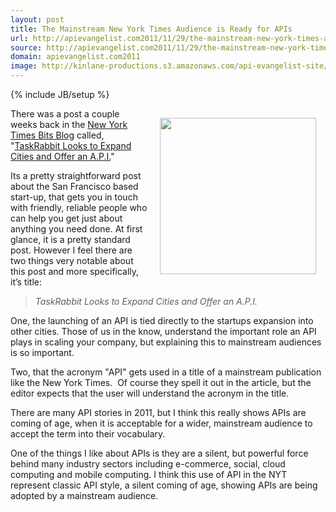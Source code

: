 ```yaml
---
layout: post
title: The Mainstream New York Times Audience is Ready for APIs
url: http://apievangelist.com2011/11/29/the-mainstream-new-york-times-audience-is-ready-for-apis/
source: http://apievangelist.com2011/11/29/the-mainstream-new-york-times-audience-is-ready-for-apis/
domain: apievangelist.com2011
image: http://kinlane-productions.s3.amazonaws.com/api-evangelist-site/blog/NYT-TaskRabbit.png
---
```

{% include JB/setup %}
<p><a href="http://bits.blogs.nytimes.com/2011/11/10/taskrabbit-looks-to-expand-cities-and-offer-an-a-p-i/"><img style="padding: 15px;" src="http://kinlane-productions.s3.amazonaws.com/api-evangelist/NYT-TaskRabbit.png" alt="" width="250" align="right" /></a></p>
<p>There was a post a couple weeks back in the <a title="New York Times Bits Blog" href="http://bits.blogs.nytimes.com/">New York Times Bits Blog</a> called, "<a title="TaskRabbit Looks to Expand Cities and Offers an API" href="http://bits.blogs.nytimes.com/2011/11/10/taskrabbit-looks-to-expand-cities-and-offer-an-a-p-i/">TaskRabbit Looks to Expand Cities and Offer an A.P.I.</a>"</p>
<p>Its a pretty straightforward post about the San Francisco based start-up, that gets you in touch with friendly, reliable people who can help you get just about anything you need done.  At first glance, it is a pretty standard post.  However I feel there are two things very notable about this post and more specifically, it&rsquo;s title:</p>
<blockquote><em>TaskRabbit Looks to Expand Cities and Offer an A.P.I.</em></blockquote>
<p>One, the launching of an API is tied directly to the startups expansion into other cities.  Those of us in the know, understand the important role an API plays in scaling your company, but explaining this to mainstream audiences is so important.</p>
<p>Two, that the acronym "API" gets used in a title of a mainstream publication like the New York Times. &nbsp;Of course they spell it out in the article, but the editor expects that the user will understand the acronym in the title.</p>
<p>There are many API stories in 2011, but I think this really shows APIs are coming of age, when it is acceptable for a wider, mainstream audience to accept the term into their vocabulary.</p>
<p>One of the things I like about APIs is they are a silent, but powerful force behind many industry sectors including e-commerce, social, cloud computing and mobile computing.  I think this use of API in the NYT represent classic API style, a silent coming of age, showing APIs are being adopted by a mainstream audience.</p>
